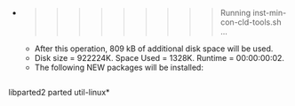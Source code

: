 * >>>>>>>>> Running inst-min-con-cld-tools.sh ...
  * After this operation, 809 kB of additional disk space will be used.
  * Disk size = 922224K. Space Used = 1328K. Runtime = 00:00:00:02.
  * The following NEW packages will be installed:
  ```bash
libparted2 parted util-linux*
  ```
